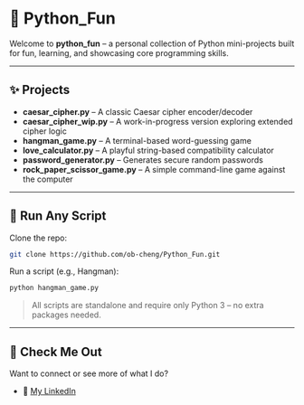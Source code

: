 # 🐍 Python_Fun

Welcome to **python_fun** – a personal collection of Python mini-projects built for fun, learning, and showcasing core programming skills.

---

## ✨ Projects

- **caesar_cipher.py** – A classic Caesar cipher encoder/decoder  
- **caesar_cipher_wip.py** – A work-in-progress version exploring extended cipher logic  
- **hangman_game.py** – A terminal-based word-guessing game  
- **love_calculator.py** – A playful string-based compatibility calculator  
- **password_generator.py** – Generates secure random passwords  
- **rock_paper_scissor_game.py** – A simple command-line game against the computer  

---

## 🚀 Run Any Script

Clone the repo:
```bash
git clone https://github.com/ob-cheng/Python_Fun.git
```

Run a script (e.g., Hangman):
```bash
python hangman_game.py
```

> All scripts are standalone and require only Python 3 – no extra packages needed.

---

## 👀 Check Me Out

Want to connect or see more of what I do?
- 🔗 [My LinkedIn](www.linkedin.com/in/tianen-cheng)
